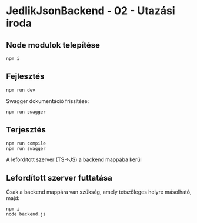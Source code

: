 #  JedlikJsonBackend - 02 - Utazási iroda

## Node modulok telepítése
```
npm i
```
## Fejlesztés
```
npm run dev
```
Swagger dokumentáció frissítése:
```
npm run swagger
```
## Terjesztés
```
npm run compile
npm run swagger
```
A lefordított szerver (TS->JS) a backend mappába kerül
## Lefordított szerver futtatása
Csak a backend mappára van szükség, amely tetszőleges helyre másolható, majd:
```
npm i
node backend.js
```